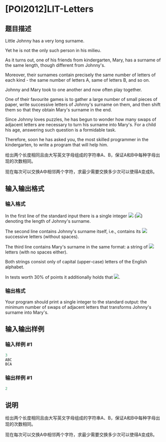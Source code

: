 # [POI2012]LIT-Letters

## 题目描述

Little Johnny has a very long surname.

Yet he is not the only such person in his milieu.

As it turns out, one of his friends from kindergarten, Mary, has a surname of the same length, though different from Johnny's.

Moreover, their surnames contain precisely the same number of letters of each kind - the same number of letters A, same of letters B, and so on.

Johnny and Mary took to one another and now often play together.

One of their favourite games is to gather a large number of small pieces of paper, write successive letters of Johnny's surname on them, and then shift them so that they obtain Mary's surname in the end.

Since Johnny loves puzzles, he has begun to wonder how many swaps of adjacent letters are necessary to turn his surname into Mary's. For a child his age, answering such question is a formidable task.

Therefore, soon he has asked you, the most skilled programmer in the kindergarten, to write a program that will help him.

给出两个长度相同且由大写英文字母组成的字符串A、B，保证A和B中每种字母出现的次数相同。

现在每次可以交换A中相邻两个字符，求最少需要交换多少次可以使得A变成B。

## 输入输出格式

### 输入格式

In the first line of the standard input there is a single integer ![](http://main.edu.pl/images/OI19/lit-en-tex.1.png) (![](http://main.edu.pl/images/OI19/lit-en-tex.2.png)) denoting the length of Johnny's surname.

The second line contains Johnny's surname itself, i.e., contains its ![](http://main.edu.pl/images/OI19/lit-en-tex.3.png) successive letters (without spaces).

The third line contains Mary's surname in the same format: a string of ![](http://main.edu.pl/images/OI19/lit-en-tex.4.png) letters (with no spaces either).

Both strings consist only of capital (upper-case) letters of the English alphabet.

In tests worth 30% of points it additionally holds that ![](http://main.edu.pl/images/OI19/lit-en-tex.5.png).

### 输出格式

Your program should print a single integer to the standard output: the minimum number of swaps of adjacent letters that transforms Johnny's surname into Mary's.

## 输入输出样例

### 输入样例 #1

```cpp
3
ABC
BCA
```


### 输出样例 #1

```cpp
2
```


## 说明

给出两个长度相同且由大写英文字母组成的字符串A、B，保证A和B中每种字母出现的次数相同。

现在每次可以交换A中相邻两个字符，求最少需要交换多少次可以使得A变成B。

